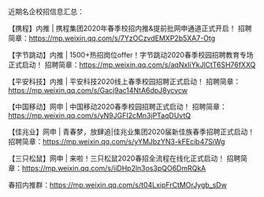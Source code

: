 近期名企校招信息汇总：

【携程】内推 | 携程集团2020年春季校招内推&提前批网申通道正式开启！
招聘简章：https://mp.weixin.qq.com/s/7YzOCzvdEMXP2b5XA7-Otg

【字节跳动】内推 | 1500+热招岗位offer！字节跳动2020春季校园招聘教育专场正式启动！
招聘简章：https://mp.weixin.qq.com/s/aqNxIiYkJlCtT6SH76fXXQ

【平安科技】内推 | 平安科技2020线上春季校园招聘正式启动！
招聘简章：https://mp.weixin.qq.com/s/Gacj9ac14NtA6dpJ8ycvcw

【中国移动】网申 | 中国移动2020春季校园招聘正式启动！
招聘简章：https://mp.weixin.qq.com/s/yN9JGFI2cMn3jPTaqDUvtQ

【佳兆业】网申 | 青春梦，放肆追|佳兆业集团2020届新佳族春季招聘正式启动！
招聘简章：https://mp.weixin.qq.com/s/yYMJbzYN3-kFEcib47SiWg

【三只松鼠】网申 | 来啦！三只松鼠2020春招全流程在线化正式启动！
招聘简章：https://mp.weixin.qq.com/s/iiDHp2ln3os3pQO6DmRQkA

春招内推群：https://mp.weixin.qq.com/s/t04LxipFrCtMOrJygb_sDw
